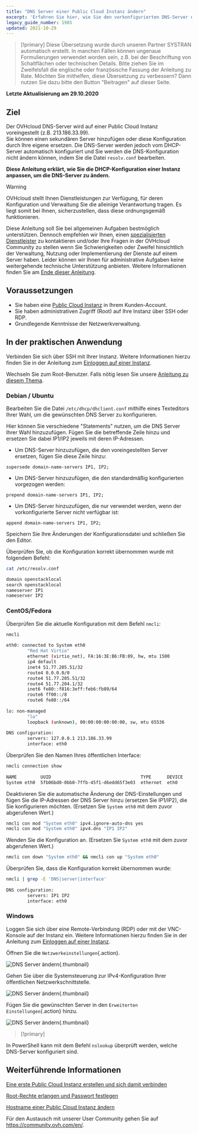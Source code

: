 ```yaml
---
title: "DNS Server einer Public Cloud Instanz ändern"
excerpt: 'Erfahren Sie hier, wie Sie den vorkonfigurierten DNS-Server einer Public Cloud Instanz anpassen'
legacy_guide_number: 1985
updated: 2021-10-29
---
```


> [!primary]
> Diese Übersetzung wurde durch unseren Partner SYSTRAN automatisch erstellt. In manchen Fällen können ungenaue Formulierungen verwendet worden sein, z.B. bei der Beschriftung von Schaltflächen oder technischen Details. Bitte ziehen Sie im Zweifelsfall die englische oder französische Fassung der Anleitung zu Rate. Möchten Sie mithelfen, diese Übersetzung zu verbessern? Dann nutzen Sie dazu bitte den Button "Beitragen" auf dieser Seite.
>

**Letzte Aktualisierung am 29.10.2020**

## Ziel

Der OVHcloud DNS-Server wird auf einer Public Cloud Instanz voreingestellt (z.B. 213.186.33.99).<br>
Sie können einen sekundären Server hinzufügen oder diese Konfiguration durch Ihre eigene ersetzen. Die DNS-Server werden jedoch vom DHCP-Server automatisch konfiguriert und Sie werden die DNS-Konfiguration nicht ändern können, indem Sie die Datei `resolv.conf` bearbeiten.
 
**Diese Anleitung erklärt, wie Sie die DHCP-Konfiguration einer Instanz anpassen, um die DNS-Server zu ändern.**

> [!warning]
> OVHcloud stellt Ihnen Dienstleistungen zur Verfügung, für deren Konfiguration und Verwaltung Sie die alleinige Verantwortung tragen. Es liegt somit bei Ihnen, sicherzustellen, dass diese ordnungsgemäß funktionieren.
> 
> Diese Anleitung soll Sie bei allgemeinen Aufgaben bestmöglich unterstützen. Dennoch empfehlen wir Ihnen, einen [spezialisierten Dienstleister](https://partner.ovhcloud.com/de/directory/) zu kontaktieren und/oder Ihre Fragen in der OVHcloud Community zu stellen wenn Sie Schwierigkeiten oder Zweifel hinsichtlich der Verwaltung, Nutzung oder Implementierung der Dienste auf einem Server haben. Leider können wir Ihnen für administrative Aufgaben keine weitergehende technische Unterstützung anbieten. Weitere Informationen finden Sie am [Ende dieser Anleitung](#gofurther).
>

## Voraussetzungen

- Sie haben eine [Public Cloud Instanz](https://www.ovhcloud.com/de/public-cloud/) in Ihrem Kunden-Account.
- Sie haben administrativen Zugriff (Root) auf Ihre Instanz über SSH oder RDP.
- Grundlegende Kenntnisse der Netzwerkverwaltung.

## In der praktischen Anwendung

Verbinden Sie sich über SSH mit Ihrer Instanz. Weitere Informationen hierzu finden Sie in der Anleitung zum [Einloggen auf einer Instanz](/pages/platform/public-cloud/public-cloud-first-steps#connect-to-instance).

Wechseln Sie zum Root-Benutzer. Falls nötig lesen Sie unsere [Anleitung zu diesem Thema](/pages/platform/public-cloud/become_root_and_change_password).

### Debian / Ubuntu

Bearbeiten Sie die Datei `/etc/dhcp/dhclient.conf` mithilfe eines Texteditors Ihrer Wahl, um die gewünschten DNS Server zu konfigurieren.

Hier können Sie verschiedene "Statements" nutzen, um die DNS Server Ihrer Wahl hinzuzufügen. Fügen Sie die betreffende Zeile hinzu und ersetzen Sie dabei IP1/IP2 jeweils mit deren IP-Adressen.

- Um DNS-Server hinzuzufügen, die den voreingestellten Server ersetzen, fügen Sie diese Zeile hinzu:
  
```console
supersede domain-name-servers IP1, IP2;
```

- Um DNS-Server hinzuzufügen, die den standardmäßig konfigurierten vorgezogen werden:
    
```console
prepend domain-name-servers IP1, IP2;
```

- Um DNS-Server hinzuzufügen, die nur verwendet werden, wenn der vorkonfigurierte Server nicht verfügbar ist:
    
```console
append domain-name-servers IP1, IP2;
```

Speichern Sie Ihre Änderungen der Konfigurationsdatei und schließen Sie den Editor.

Überprüfen Sie, ob die Konfiguration korrekt übernommen wurde mit folgendem Befehl:

```bash
cat /etc/resolv.conf

domain openstacklocal
search openstacklocal
nameserver IP1
nameserver IP2
```

### CentOS/Fedora

Überprüfen Sie die aktuelle Konfiguration mit dem Befehl `nmcli`:

```bash
nmcli
 
eth0: connected to System eth0
        "Red Hat Virtio"
        ethernet (virtio_net), FA:16:3E:B6:FB:89, hw, mtu 1500
        ip4 default
        inet4 51.77.205.51/32
        route4 0.0.0.0/0
        route4 51.77.205.51/32
        route4 51.77.204.1/32
        inet6 fe80::f816:3eff:feb6:fb89/64
        route6 ff00::/8
        route6 fe80::/64
 
lo: non-managed
        "lo"
        loopback (unknown), 00:00:00:00:00:00, sw, mtu 65536
 
DNS configuration:
        servers: 127.0.0.1 213.186.33.99
        interface: eth0
```

Überprüfen Sie den Namen Ihres öffentlichen Interface:

```bash
nmcli connection show
 
NAME         UUID                                  TYPE      DEVICE
System eth0  5fb06bd0-0bb0-7ffb-45f1-d6edd65f3e03  ethernet  eth0
```

Deaktivieren Sie die automatische Änderung der DNS-Einstellungen und fügen Sie die IP-Adressen der DNS Server hinzu (ersetzen Sie IP1/IP2), die Sie konfigurieren möchten. (Ersetzen Sie `System eth0` mit dem zuvor abgerufenen Wert.)

```bash
nmcli con mod "System eth0" ipv4.ignore-auto-dns yes
nmcli con mod "System eth0" ipv4.dns "IP1 IP2"
```

Wenden Sie die Konfiguration an. (Ersetzen Sie `System eth0` mit dem zuvor abgerufenen Wert.)

```bash
nmcli con down "System eth0" && nmcli con up "System eth0"
```

Überprüfen Sie, dass die Konfiguration korrekt übernommen wurde:

```bash
nmcli | grep -E 'DNS|server|interface'
 
DNS configuration:
        servers: IP1 IP2
        interface: eth0
```

### Windows

Loggen Sie sich über eine Remote-Verbindung (RDP) oder mit der VNC-Konsole auf der Instanz ein. Weitere Informationen hierzu finden Sie in der Anleitung zum [Einloggen auf einer Instanz](/pages/platform/public-cloud/public-cloud-first-steps#connect-to-instance).

Öffnen Sie die `Netzwerkeinstellungen`{.action}.

![DNS Server ändern](images/changednsservers1.png){.thumbnail}

Gehen Sie über die Systemsteuerung zur IPv4-Konfiguration Ihrer öffentlichen Netzwerkschnittstelle.

![DNS Server ändern](images/changednsservers2.png){.thumbnail}

Fügen Sie die gewünschten Server in den `Erweiterten Einstellungen`{.action} hinzu.

![DNS Server ändern](images/changednsservers3.png){.thumbnail}

> [!primary]
>
In PowerShell kann mit dem Befehl `nslookup` überprüft werden, welche DNS-Server konfiguriert sind.
>


## Weiterführende Informationen <a name="gofurther"></a>

[Eine erste Public Cloud Instanz erstellen und sich damit verbinden](/pages/platform/public-cloud/public-cloud-first-steps)

[Root-Rechte erlangen und Passwort festlegen](/pages/platform/public-cloud/become_root_and_change_password)

[Hostname einer Public Cloud Instanz ändern](/pages/platform/public-cloud/changing_the_hostname_of_an_instance)

Für den Austausch mit unserer User Community gehen Sie auf <https://community.ovh.com/en/>.